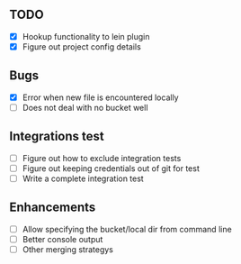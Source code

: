 TODO
----

* [X] Hookup functionality to lein plugin
* [X] Figure out project config details

Bugs
----

* [X] Error when new file is encountered locally
* [ ] Does not deal with no bucket well

Integrations test
-----------------

* [ ] Figure out how to exclude integration tests
* [ ] Figure out keeping credentials out of git for test
* [ ] Write a complete integration test

Enhancements
------------

* [ ] Allow specifying the bucket/local dir from command line
* [ ] Better console output
* [ ] Other merging strategys
